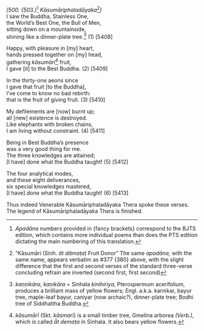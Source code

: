 *\[500. {503.}*[^1] *Kāsumāriphaladāyaka*[^2]*\]*  
I saw the Buddha, Stainless One,  
the World’s Best One, the Bull of Men,  
sitting down on a mountainside,  
shining like a dinner-plate tree.[^3] (1) \[5408\]

Happy, with pleasure in \[my\] heart,  
hands pressed together on \[my\] head,  
gathering *kāsumāri*[^4] fruit,  
I gave \[it\] to the Best Buddha. (2) \[5409\]

In the thirty-one aeons since  
I gave that fruit \[to the Buddha\],  
I’ve come to know no bad rebirth:  
that is the fruit of giving fruit. (3) \[5410\]

My defilements are \[now\] burnt up;  
all \[new\] existence is destroyed.  
Like elephants with broken chains,  
I am living without constraint. (4) \[5411\]

Being in Best Buddha’s presence  
was a very good thing for me.  
The three knowledges are attained;  
\[I have\] done what the Buddha taught! (5) \[5412\]

The four analytical modes,  
and these eight deliverances,  
six special knowledges mastered,  
\[I have\] done what the Buddha taught! (6) \[5413\]

Thus indeed Venerable Kāsumāriphaladāyaka Thera spoke these verses.  
The legend of Kāsumāriphaladāyaka Thera is finished.

[^1]: *Apadāna* numbers provided in {fancy brackets} correspond to the BJTS edition, which contains more individual poems than does the PTS edition dictating the main numbering of this translation.

[^2]: “Kāsumāri (Sinh. *ät dämaṭa*) Fruit Donor” The same *apadāna,* with the same name, appears verbatim as \#377 {380} above, with the slight difference that the first and second verses of the standard three-verse concluding refrain are inverted (second first, first second)

[^3]: *kaṇṇikāra, kaṇikāra* = Sinhala *kinihiriya*, Pterospermum acerifolium, produces a brilliant mass of yellow flowers; Engl. a.k.a. karnikar, bayur tree, maple-leaf bayur, caniyar (now archaic?), dinner-plate tree; Bodhi tree of Siddhattha Buddha.

[^4]: *kāsumārī* (Skt. *kāśmarī*) is a small timber tree, Gmelina arborea *(Verb.)*, which is called *ǟt demaṭa* in Sinhala. It also bears yellow flowers.
